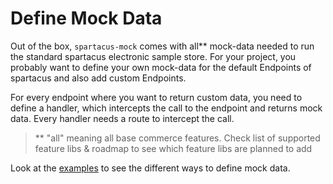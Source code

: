 # Define Mock Data

Out of the box, `spartacus-mock` comes with all\*\* mock-data needed to run the standard spartacus electronic sample store.
For your project, you probably want to define your own mock-data for the default Endpoints of spartacus and also add
custom Endpoints.

For every endpoint where you want to return custom data, you need to define a handler, which intercepts the call to the endpoint and
returns mock data. Every handler needs a route to intercept the call.

> \*\* "all" meaning all base commerce features. Check list of supported feature libs & roadmap to see which feature libs are planned to add

Look at the [examples](../02-examples/README.md) to see the different ways to define mock data.
